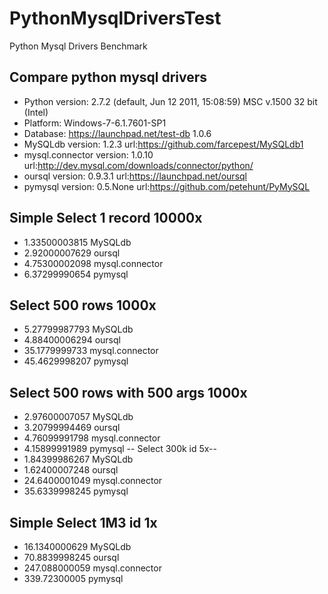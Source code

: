PythonMysqlDriversTest
======================

Python Mysql Drivers Benchmark

##  Compare python mysql drivers
* Python version: 2.7.2 (default, Jun 12 2011, 15:08:59) MSC v.1500 32 bit (Intel)
* Platform: Windows-7-6.1.7601-SP1 
* Database: https://launchpad.net/test-db 1.0.6
* MySQLdb version: 1.2.3 url:https://github.com/farcepest/MySQLdb1
* mysql.connector version: 1.0.10 url:http://dev.mysql.com/downloads/connector/python/
* oursql version: 0.9.3.1 url:https://launchpad.net/oursql
* pymysql version: 0.5.None url:https://github.com/petehunt/PyMySQL
##   Simple Select 1 record 10000x
*  1.33500003815 MySQLdb
*  2.92000007629 oursql
*  4.75300002098 mysql.connector
*  6.37299990654 pymysql
##  Select 500 rows 1000x
*  5.27799987793 MySQLdb
*  4.88400006294 oursql
*  35.1779999733 mysql.connector
*  45.4629998207 pymysql
##   Select 500 rows with 500 args 1000x
*  2.97600007057 MySQLdb
*  3.20799994469 oursql
*  4.76099991798 mysql.connector
*  4.15899991989 pymysql
-- Select 300k id  5x--
*  1.84399986267 MySQLdb
*  1.62400007248 oursql
*  24.6400001049 mysql.connector
*  35.6339998245 pymysql
##  Simple Select 1M3 id  1x
*  16.1340000629 MySQLdb
*  70.8839998245 oursql
*  247.088000059 mysql.connector
*  339.72300005 pymysql
